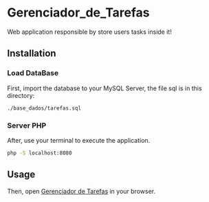 # Gerenciador_de_Tarefas

Web application responsible by store users tasks inside it!

## Installation

### Load DataBase

First, import the database to your MySQL Server, the file sql is in this directory:
```
./base_dados/tarefas.sql
```

### Server PHP

After, use your terminal to execute the application.
```bash
php -S localhost:8080
```

## Usage

Then, open [Gerenciador de Tarefas](http://localhost:8080) in your browser.
